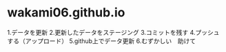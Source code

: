 # wakami06.github.io

1.データを更新
2.更新したデータをステージング
3.コミットを残す
4.プッシュする（アップロード）
5.github上でデータ更新
6.むずかしい　助けて
